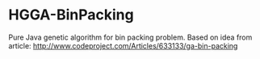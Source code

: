 HGGA-BinPacking
===============

Pure Java genetic algorithm for bin packing problem. Based on idea from article: http://www.codeproject.com/Articles/633133/ga-bin-packing 
